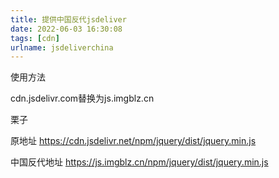 ```yaml
---
title: 提供中国反代jsdeliver
date: 2022-06-03 16:30:08
tags: [cdn]
urlname: jsdeliverchina
---
```

使用方法

cdn.jsdelivr.com替换为js.imgblz.cn

栗子

原地址
https://cdn.jsdelivr.net/npm/jquery/dist/jquery.min.js

中国反代地址
https://js.imgblz.cn/npm/jquery/dist/jquery.min.js

